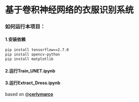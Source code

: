 # 基于卷积神经网络的衣服识别系统

### 如何运行本项目：
#### 1.安装依赖
```bash
pip install tensorflow==2.7.0
pip install opencv-python
pip install matplotlib
```
#### 2.运行Train_UNET.ipynb
#### 3.运行Extract_Dress.ipynb
based on @<a href='https://towardsdatascience.com/dress-segmentation-with-autoencoder-in-keras-497cf1fd169a'><b>cerlymarco</b></a>
